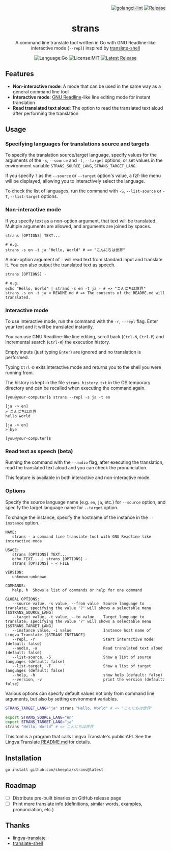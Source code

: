 <div align="right">

[![golangci-lint](https://github.com/sheepla/strans/actions/workflows/ci.yml/badge.svg)](https://github.com/sheepla/strans/actions/workflows/ci.yml)
[![Release](https://github.com/sheepla/strans/actions/workflows/release.yml/badge.svg)](https://github.com/sheepla/strans/actions/workflows/release.yml)

</div>

<div align="center">

# strans

</div>


<div align="center">

A command line translate tool written in Go with GNU Readline-like interactive mode (`--repl`) inspired by [translate-shell](https://github.com/soimort/translate-shell)


![Language:Go](https://img.shields.io/static/v1?label=Language&message=Go&color=blue&style=flat-square)
![License:MIT](https://img.shields.io/static/v1?label=License&message=MIT&color=blue&style=flat-square)
[![Latest Release](https://img.shields.io/github/v/release/sheepla/strans?style=flat-square)](https://github.com/sheepla/strans/releases/latest)

</div>

## Features

- **Non-interactive mode**: A mode that can be used in the same way as a general command line tool
- **Interactive mode**: [GNU Readline](https://en.wikipedia.org/wiki/GNU_Readline)-like line editing mode for instant translation
- **Read translated text aloud**: The option to read the translated text aloud after performing the translation

## Usage

### Specifying languages for translations source and targets

To specify the translation source/target language, specify values for the arguments of the `-s`, `--source` and `-t`, `--target` options, or set values in the environment variable `STRANS_SOURCE_LANG`, `STRANS_TARGET_LANG`.

If you specify `?` as the `--source` or `--target` option's value, a fzf-like menu will be displayed, allowing you to interactively select the language.

To check the list of languages, run the command with `-S`, `--list-source` or `-T`, `--list-target` options.

### Non-interactive mode

If you specify text as a non-option argument, that text will be translated. Multiple arguments are allowed, and arguments are joined by spaces.

```
strans [OPTIONS] TEXT...

# e.g.
strans -s en -t ja "Hello, World" # => "こんにちは世界"
```

A non-option argument of `-` will read text from standard input and translate it.
You can also output the translated text as speech.

```
strans [OPTIONS] -

# e.g.
echo "Hello, World" | strans -s en -t ja - # => "こんにちは世界"
strans -s en -t ja < README.md # => The contents of the README.md will translated.
```

### Interactive mode

To use interactive mode, run the command with the `-r`, `--repl` flag. 
Enter your text and it will be translated instantly.

You can use GNU Readline-like line editing, scroll back (`Ctrl-N`, `Ctrl-P`) and incremental search (`Ctrl-R`) the execution history.

Empty inputs (just typing `Enter`) are ignored and no translation is performed.

Typing `Ctrl-D` exits interactive mode and returns you to the shell you were running from.

The history is kept in the file `strans_history.txt` in the OS temporary directory 
and can be recalled when executing the command again.

```
[you@your-computer]$ strans --repl -s ja -t en

[ja -> en]
> こんにちは世界
hello world

[ja -> en]
> bye

[you@your-computer]$ 
```

### Read text as speech (beta)

Running the command with the `--audio` flag, after executing the translation, read the translated text aloud and you can check the pronunciation.

This feature is available in both interactive and non-interactive mode.

### Options

Specify the source language name (e.g. `en`, `ja`, etc.) for `--source` option, and specify the target language name for `--target` option.

To change the instance, specify the hostname of the instance in the `--instance` option.

```
NAME:
   strans - a command line translate tool with GNU Readline like interactive mode

USAGE:
   strans [OPTIONS] TEXT...
   echo TEXT... | strans [OPTIONS] -
   strans [OPTIONS] - < FILE

VERSION:
   unknown-unknown

COMMANDS:
   help, h  Shows a list of commands or help for one command

GLOBAL OPTIONS:
   --source value, -s value, --from value  Source language to translate; specifying the value '?' will shows a selectable menu [$STRANS_SOURCE_LANG]
   --target value, -t value, --to value    Target language to translate; specifying the value '?' will shows a selectable menu [$STRANS_TARGET_LANG]
   --instance value, -i value              Instance host name of Lingva Translate [$STRANS_INSTANCE]
   --repl, -r                              Start interactive mode (default: false)
   --audio, -a                             Read translated text aloud (default: false)
   --list-source, -S                       Show a list of source languages (default: false)
   --list-target, -T                       Show a list of target languages (default: false)
   --help, -h                              show help (default: false)
   --version, -v                           print the version (default: false)
```

Various options can specify default values not only from command line arguments, 
but also by setting environment variables.

```sh
STRANS_TARGET_LANG="ja" strans "Hello, World" # => "こんにちは世界"

export STRANS_SOURCE_LANG="en"
export STRANS_TARGET_LANG="ja"
strans "Hello, World" # => こんにちは世界
```

This tool is a program that calls Lingva Translate's public API. 
See the Lingva Translate [README.md](https://github.com/thedaviddelta/lingva-translate/blob/main/README.md) for details.

## Installation

```sh
go install github.com/sheepla/strans@latest
```

## Roadmap

- [ ] Distribute pre-built binaries on GitHub release page
- [ ] Print more translate info (definitions, similar words, examples, pronunciation, etc.)

## Thanks

- [lingva-translate](https://github.com/thedaviddelta/lingva-translate)
- [translate-shell](https://github.com/soimort/translate-shell)


